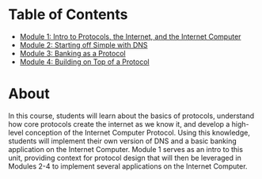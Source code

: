 # Table of Contents
- [Module 1: Intro to Protocols, the Internet, and the Internet Computer](module-1.md)
- [Module 2: Starting off Simple with DNS](module-2.md)
- [Module 3: Banking as a Protocol](module-3.md)
- [Module 4: Building on Top of a Protocol](module-4.md)

# About
In this course, students will learn about the basics of protocols, understand how core protocols create the internet as we know it, and develop a high-level conception of the Internet Computer Protocol. Using this knowledge, students will implement their own version of DNS and a basic banking application on the Internet Computer. Module 1 serves as an intro to this unit, providing context for protocol design that will then be leveraged in Modules 2-4 to implement several applications on the Internet Computer.
